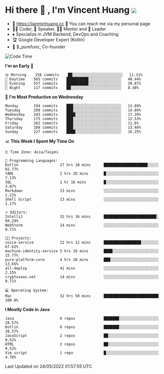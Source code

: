 # Hi there 👋 , I'm Vincent Huang ![](https://komarev.com/ghpvc/?username=Jian-Min-Huang)
- 💎 https://jianminhuang.cc 🙋 You can reach me via my personal page
- 👨‍💻 Coder, 🎤 Speaker, 👨‍🏫 Mentor and 🚀 Leader
- ♠️ Specialize in JVM Backend, DevOps and Coaching
- 🏆 Google Developer Expert (Kotlin)
- 💼 $_purefunc, Co-founder

<!--START_SECTION:waka-->
![Code Time](http://img.shields.io/badge/Code%20Time-0%20secs-blue)

**I'm an Early 🐤** 

```text
🌞 Morning    158 commits    ██░░░░░░░░░░░░░░░░░░░░░░░   11.31% 
🌆 Daytime    565 commits    ██████████░░░░░░░░░░░░░░░   40.44% 
🌃 Evening    557 commits    ██████████░░░░░░░░░░░░░░░   39.87% 
🌙 Night      117 commits    ██░░░░░░░░░░░░░░░░░░░░░░░   8.38%

```
📅 **I'm Most Productive on Wednesday** 

```text
Monday       194 commits    ███░░░░░░░░░░░░░░░░░░░░░░   13.89% 
Tuesday      208 commits    ███░░░░░░░░░░░░░░░░░░░░░░   14.89% 
Wednesday    243 commits    ████░░░░░░░░░░░░░░░░░░░░░   17.39% 
Thursday     175 commits    ███░░░░░░░░░░░░░░░░░░░░░░   12.53% 
Friday       162 commits    ███░░░░░░░░░░░░░░░░░░░░░░   11.6% 
Saturday     188 commits    ███░░░░░░░░░░░░░░░░░░░░░░   13.46% 
Sunday       227 commits    ████░░░░░░░░░░░░░░░░░░░░░   16.25%

```


📊 **This Week I Spent My Time On** 

```text
⌚︎ Time Zone: Asia/Taipei

💬 Programming Languages: 
Kotlin                   27 hrs 10 mins      ████████████████████░░░░░   82.77% 
YAML                     2 hrs 20 mins       █░░░░░░░░░░░░░░░░░░░░░░░░   7.13% 
SQL                      1 hr 16 mins        █░░░░░░░░░░░░░░░░░░░░░░░░   3.87% 
Markdown                 23 mins             ░░░░░░░░░░░░░░░░░░░░░░░░░   1.21% 
Shell Script             23 mins             ░░░░░░░░░░░░░░░░░░░░░░░░░   1.17%

🔥 Editors: 
IntelliJ                 32 hrs 36 mins      ████████████████████████░   99.29% 
WebStorm                 14 mins             ░░░░░░░░░░░░░░░░░░░░░░░░░   0.71%

🐱‍💻 Projects: 
voice-service            22 hrs 12 mins      █████████████████░░░░░░░░   67.62% 
machine-identity-service 5 hrs 10 mins       ████░░░░░░░░░░░░░░░░░░░░░   15.77% 
pure-platform-core       4 hrs 28 mins       ███░░░░░░░░░░░░░░░░░░░░░░   13.65% 
all-deploy               42 mins             ░░░░░░░░░░░░░░░░░░░░░░░░░   2.15% 
cryptosaas.net           14 mins             ░░░░░░░░░░░░░░░░░░░░░░░░░   0.71%

💻 Operating System: 
Mac                      32 hrs 50 mins      █████████████████████████   100.0%

```

**I Mostly Code in Java** 

```text
Java                     6 repos             ███████░░░░░░░░░░░░░░░░░░   28.57% 
Kotlin                   6 repos             ███████░░░░░░░░░░░░░░░░░░   28.57% 
JavaScript               2 repos             ██░░░░░░░░░░░░░░░░░░░░░░░   9.52% 
HTML                     2 repos             ██░░░░░░░░░░░░░░░░░░░░░░░   9.52% 
Vim script               1 repo              █░░░░░░░░░░░░░░░░░░░░░░░░   4.76%

```



 Last Updated on 24/05/2022 01:57:55 UTC
<!--END_SECTION:waka-->
